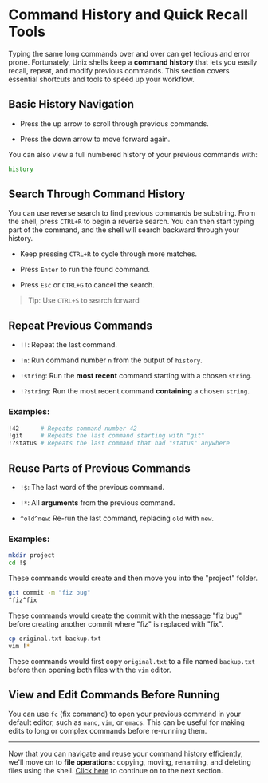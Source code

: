 # Command History and Quick Recall Tools
Typing the same long commands over and over can get tedious and error prone. Fortunately, Unix shells keep a **command history** that lets you easily recall, repeat, and modify previous commands. This section covers essential shortcuts and tools to speed up your workflow.

## Basic History Navigation
* Press the up arrow to scroll through previous commands.

* Press the down arrow to move forward again.

You can also view a full numbered history of your previous commands with:
```bash
history
```

## Search Through Command History
You can use reverse search to find previous commands be substring. From the shell, press `CTRL+R` to begin a reverse search. You can then start typing part of the command, and the shell will search backward through your history.

* Keep pressing `CTRL+R` to cycle through more matches.

* Press `Enter` to run the found command.

* Press `Esc` or `CTRL+G` to cancel the search.

> Tip: Use `CTRL+S` to search forward

## Repeat Previous Commands

* `!!`: Repeat the last command.

* `!n`: Run command number `n` from the output of `history`.

* `!string`: Run the **most recent** command starting with a chosen `string`.

* `!?string`: Run the most recent command **containing** a chosen `string`.

### Examples:
```bash
!42      # Repeats command number 42
!git     # Repeats the last command starting with "git"
!?status # Repeats the last command that had "status" anywhere
```

## Reuse Parts of Previous Commands
* `!$`: The last word of the previous command.

* `!*`: All **arguments** from the previous command.

* `^old^new`: Re-run the last command, replacing `old` with `new`.

### Examples:
```bash
mkdir project
cd !$
```
These commands would create and then move you into the "project" folder.
```bash
git commit -m "fiz bug"
^fiz^fix
```
These commands would create the commit with the message "fiz bug" before creating another commit where "fiz" is replaced with "fix".
```bash
cp original.txt backup.txt
vim !*
```
These commands would first copy `original.txt` to a file named `backup.txt` before then opening both files with the `vim` editor.

## View and Edit Commands Before Running
You can use `fc` (fix command) to open your previous command in your default editor, such as `nano`, `vim`, or `emacs`. This can be useful for making edits to long or complex commands before re-running them.

---

Now that you can navigate and reuse your command history efficiently, we'll move on to **file operations**: copying, moving, renaming, and deleting files using the shell. [Click here](04_file_operations.md) to continue on to the next section.